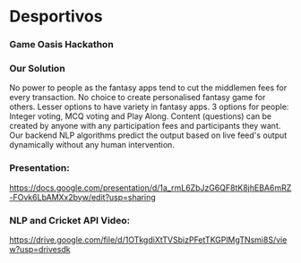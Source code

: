 # Desportivos

### Game Oasis Hackathon 

### Our Solution
No power to people as the fantasy apps tend to cut the middlemen fees for every transaction. No choice to create personalised fantasy game for others. Lesser options to have variety in fantasy apps. 3 options for people: Integer voting, MCQ voting and Play Along. Content (questions) can be created by anyone with any participation fees and participants they want. Our backend NLP algorithms predict the output based on live feed's output dynamically without any human intervention.



### Presentation:

https://docs.google.com/presentation/d/1a_rmL6ZbJzG6QF8tK8jhEBA6mRZ-FOvk6LbAMXx2byw/edit?usp=sharing


### NLP and Cricket API Video:

https://drive.google.com/file/d/1OTkgdiXtTVSbizPFetTKGPlMgTNsmi8S/view?usp=drivesdk
